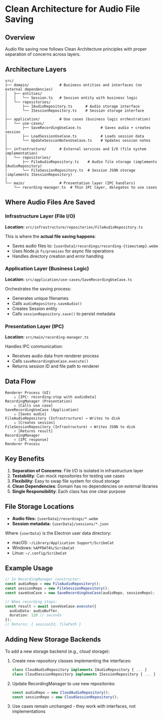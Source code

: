 # Clean Architecture for Audio File Saving

## Overview

Audio file saving now follows Clean Architecture principles with proper separation of concerns across layers.

## Architecture Layers

```
src/
├── domain/              # Business entities and interfaces (no external dependencies)
│   ├── entities/
│   │   └── Session.ts   # Session entity with business logic
│   └── repositories/
│       ├── IAudioRepository.ts      # Audio storage interface
│       └── ISessionRepository.ts    # Session storage interface
│
├── application/         # Use cases (business logic orchestration)
│   └── use-cases/
│       ├── SaveRecordingUseCase.ts         # Saves audio + creates session
│       ├── LoadSessionUseCase.ts           # Loads session data
│       └── UpdateSessionNotesUseCase.ts    # Updates session notes
│
├── infrastructure/      # External services and I/O (file system implementation)
│   └── repositories/
│       ├── FileAudioRepository.ts    # Audio file storage (implements IAudioRepository)
│       └── FileSessionRepository.ts  # Session JSON storage (implements ISessionRepository)
│
└── main/                # Presentation layer (IPC handlers)
    └── recording-manager.ts  # Thin IPC layer, delegates to use cases
```

## Where Audio Files Are Saved

### Infrastructure Layer (File I/O)
**Location:** `src/infrastructure/repositories/FileAudioRepository.ts`

This is where the **actual file saving happens**:
- Saves audio files to: `{userData}/recordings/recording-{timestamp}.webm`
- Uses Node.js `fs/promises` for async file operations
- Handles directory creation and error handling

### Application Layer (Business Logic)
**Location:** `src/application/use-cases/SaveRecordingUseCase.ts`

Orchestrates the saving process:
- Generates unique filenames
- Calls `audioRepository.saveAudio()`
- Creates Session entity
- Calls `sessionRepository.save()` to persist metadata

### Presentation Layer (IPC)
**Location:** `src/main/recording-manager.ts`

Handles IPC communication:
- Receives audio data from renderer process
- Calls `saveRecordingUseCase.execute()`
- Returns session ID and file path to renderer

## Data Flow

```
Renderer Process (UI)
    ↓ [IPC: recording:stop with audioData]
RecordingManager (Presentation)
    ↓ [Calls use case]
SaveRecordingUseCase (Application)
    ↓ [Saves audio]
FileAudioRepository (Infrastructure) → Writes to disk
    ↓ [Creates session]
FileSessionRepository (Infrastructure) → Writes JSON to disk
    ↑ [Returns result]
RecordingManager
    ↑ [IPC response]
Renderer Process
```

## Key Benefits

1. **Separation of Concerns**: File I/O is isolated in infrastructure layer
2. **Testability**: Can mock repositories for testing use cases
3. **Flexibility**: Easy to swap file system for cloud storage
4. **Clean Dependencies**: Domain has no dependencies on external libraries
5. **Single Responsibility**: Each class has one clear purpose

## File Storage Locations

- **Audio files:** `{userData}/recordings/*.webm`
- **Session metadata:** `{userData}/sessions/*.json`

Where `{userData}` is the Electron user data directory:
- macOS: `~/Library/Application Support/ScribeCat`
- Windows: `%APPDATA%/ScribeCat`
- Linux: `~/.config/ScribeCat`

## Example Usage

```typescript
// In RecordingManager constructor:
const audioRepo = new FileAudioRepository();
const sessionRepo = new FileSessionRepository();
const saveUseCase = new SaveRecordingUseCase(audioRepo, sessionRepo);

// When recording stops:
const result = await saveUseCase.execute({
  audioData: audioBuffer,
  duration: 120 // seconds
});
// Returns: { sessionId, filePath }
```

## Adding New Storage Backends

To add a new storage backend (e.g., cloud storage):

1. Create new repository classes implementing the interfaces:
   ```typescript
   class CloudAudioRepository implements IAudioRepository { ... }
   class CloudSessionRepository implements ISessionRepository { ... }
   ```

2. Update RecordingManager to use new repositories:
   ```typescript
   const audioRepo = new CloudAudioRepository();
   const sessionRepo = new CloudSessionRepository();
   ```

3. Use cases remain unchanged - they work with interfaces, not implementations
